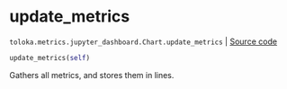 # update_metrics
`toloka.metrics.jupyter_dashboard.Chart.update_metrics` | [Source code](https://github.com/Toloka/toloka-kit/blob/v1.1.1/src/metrics/jupyter_dashboard.py#L108)

```python
update_metrics(self)
```

Gathers all metrics, and stores them in lines.

